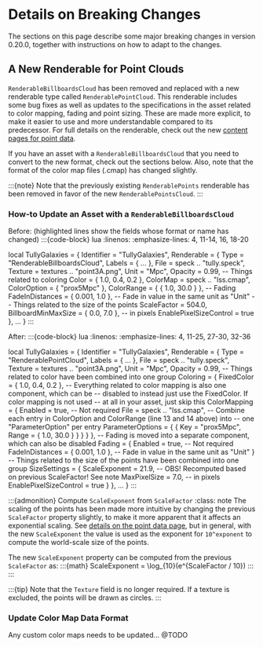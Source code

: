 # Details on Breaking Changes

The sections on this page describe some major breaking changes in version 0.20.0, together with instructions on how to adapt to the changes.

## A New Renderable for Point Clouds

`RenderableBillboardsCloud` has been removed and replaced with a new renderable type called `RenderablePointCloud`. This renderable includes some bug fixes as well as updates to the specifications in the asset related to color mapping, fading and point sizing. These are made more explicit, to make it easier to use and more understandable compared to its predecessor. For full details on the renderable, check out the new [content pages for point data](/manual/content/point-data/index).

If you have an asset with a `RenderableBillboardsCloud` that you need to convert to the new format, check out the sections below. Also, note that the format of the color map files (.cmap) has changed slightly.

:::{note}
Note that the previously existing `RenderablePoints` renderable has been removed in favor of the new `RenderablePointsCloud`.
:::

### How-to Update an Asset with a `RenderableBillboardsCloud`

Before: (highlighted lines show the fields whose format or name has changed)
:::{code-block} lua
:linenos:
:emphasize-lines: 4, 11-14, 16, 18-20

local TullyGalaxies = {
  Identifier = "TullyGalaxies",
  Renderable = {
    Type = "RenderableBillboardsCloud",
    Labels = { ... },
    File = speck .. "tully.speck",
    Texture = textures .. "point3A.png",
    Unit = "Mpc",
    Opacity = 0.99,
    -- Things related to coloring
    Color = { 1.0, 0.4, 0.2 },
    ColorMap = speck .. "lss.cmap",
    ColorOption = { "prox5Mpc" },
    ColorRange = { { 1.0, 30.0 } },
    -- Fading
    FadeInDistances = { 0.001, 1.0 }, -- Fade in value in the same unit as "Unit"
    -- Things related to the size of the points
    ScaleFactor = 504.0,
    BillboardMinMaxSize = { 0.0, 7.0 }, -- in pixels
    EnablePixelSizeControl = true
  },
  ...
}
:::

After:
:::{code-block} lua
:linenos:
:emphasize-lines: 4, 11-25, 27-30, 32-36

local TullyGalaxies = {
  Identifier = "TullyGalaxies",
  Renderable = {
    Type = "RenderablePointCloud",
    Labels = { ... },
    File = speck .. "tully.speck",
    Texture = textures .. "point3A.png",
    Unit = "Mpc",
    Opacity = 0.99,
    -- Things related to color have been combined into one group
    Coloring = {
      FixedColor = { 1.0, 0.4, 0.2 },
      -- Everything related to color mapping is also one component, which can be
      -- disabled to instead just use the FixedColor. If color mapping is not used
      -- at all in your asset, just skip this
      ColorMapping = {
        Enabled = true, -- Not required
        File = speck .. "lss.cmap",
        -- Combine each entry in ColorOption and ColorRange (line 13 and 14 above) into
        -- one "ParameterOption" per entry
        ParameterOptions = {
          { Key = "prox5Mpc", Range = { 1.0, 30.0 } }
        }
      }
    },
    -- Fading is moved into a separate component, which can also be disabled
    Fading = {
      Enabled = true, -- Not required
      FadeInDistances = { 0.001, 1.0 }, -- Fade in value in the same unit as "Unit"
    }
    -- Things related to the size of the points have been combined into one group
    SizeSettings = {
      ScaleExponent = 21.9, -- OBS! Recomputed based on previous ScaleFactor! See note
      MaxPixelSize = 7.0, -- in pixels
      EnablePixelSizeControl = true
    }
  },
  ...
}
:::

:::{admonition} Compute `ScaleExponent` from `ScaleFactor`
:class: note
The scaling of the points has been made more intuitive by changing the previous `ScaleFactor` property slightly, to make it more apparent that it affects an exponential scaling. See [details on the point data page](/manual/content/point-data/point-data.html#controlling-the-point-size), but in general, with the new `ScaleExponent` the value is used as the exponent for `10^exponent` to compute the world-scale size of the points.

The new `ScaleExponent` property can be computed from the previous `ScaleFactor` as:
:::{math}
ScaleExponent = \log_{10}(e^{ScaleFactor / 10})
:::
:::

:::{tip}
Note that the `Texture` field is no longer required. If a texture is excluded, the points will be drawn as circles.
:::


### Update Color Map Data Format

Any custom color maps needs to be updated...
@TODO



